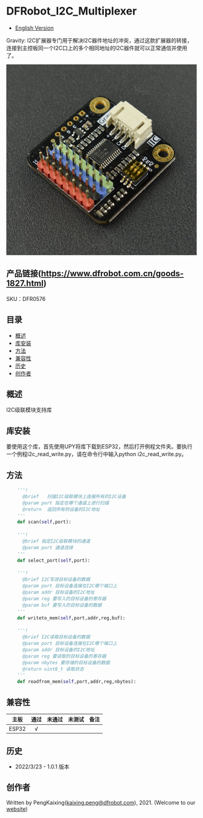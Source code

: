 # DFRobot_I2C_Multiplexer

- [English Version](./README.md)

Gravity: I2C扩展器专门用于解决I2C器件地址的冲突，通过这款扩展器的转接，连接到主控板同一个I2C口上的多个相同地址的I2C器件就可以正常通信并使用了。

![正反面svg效果图](./../resources/images/DFR0576.png)

## 产品链接(https://www.dfrobot.com.cn/goods-1827.html)

SKU：DFR0576

## 目录

* [概述](#概述)
* [库安装](#库安装)
* [方法](#方法)
* [兼容性](#兼容性y)
* [历史](#历史)
* [创作者](#创作者)

## 概述

I2C级联模块支持库

## 库安装

要使用这个库，首先使用UPY将库下载到ESP32，然后打开例程文件夹。要执行一个例程i2c_read_write.py，请在命令行中输入python i2c_read_write.py。

## 方法

```python
    '''!
      @brief   扫描I2C级联模块上连接所有的I2C设备
      @param port 指定在哪个通道上进行扫描
      @return  返回所有的设备的I2C地址
    '''
    def scan(self,port):

    '''!
      @brief 指定I2C级联模块的通道
      @param port 通道选择
    '''   
    def select_port(self,port):

    '''!
      @brief I2C写进目标设备的数据
      @param port 目标设备连接在I2C哪个端口上
      @param addr 目标设备的I2C地址
      @param reg 要写入的目标设备的寄存器
      @param buf 要写入的目标设备的数据
    '''
    def writeto_mem(self,port,addr,reg,buf):

    '''!
      @brief I2C读取目标设备的数据
      @param port 目标设备连接在I2C哪个端口上
      @param addr 目标设备的I2C地址
      @param reg 要读取的目标设备的寄存器
      @param nbytes 要存储的目标设备的数据
      @return uint8_t 读取状态
    '''
    def readfrom_mem(self,port,addr,reg,nbytes):

```

## 兼容性

| 主板         | 通过 | 未通过 | 未测试 | 备注 |
| ------------ | :--: | :----: | :----: | :--: |
| ESP32       |   √     |       |      |

## 历史

- 2022/3/23 - 1.0.1 版本

## 创作者

Written by PengKaixing(kaixing.peng@dfrobot.com), 2021. (Welcome to our [website](https://www.dfrobot.com/))